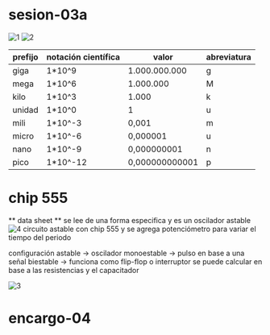 # sesion-03a

![1](https://github.com/user-attachments/assets/69f54fe6-7dd6-473d-87d6-c6a07f6bf0ae)
![2](https://github.com/user-attachments/assets/e71a1f10-f2d2-4d44-983a-21cda04da739)

| prefijo | notación científica | valor | abreviatura | 
| --- | --- | --- | --- | 
| giga | 1*10^9 | 1.000.000.000 | g |
| mega | 1*10^6 | 1.000.000 | M |
| kilo | 1*10^3 | 1.000 | k | 
| unidad | 1*10^0 | 1 | u |
| mili | 1*10^-3 | 0,001 | m | 
|  micro | 1*10^-6 | 0,000001 | u | 
| nano | 1*10^-9 | 0,000000001 | n | 
| pico | 1*10^-12 | 0,000000000001 | p |

# chip 555
** data sheet **
se lee de una forma especifica y es un oscilador astable
![4](https://github.com/user-attachments/assets/6716431b-a7fe-444c-8d1b-b2e481a65173)
circuito astable con chip 555 y se agrega potenciómetro para variar el tiempo del periodo 

configuración
astable -> oscilador
monoestable -> pulso en base a una señal
biestable -> funciona como flip-flop o interruptor
se puede calcular en base a las resistencias y el capacitador

![3](https://github.com/user-attachments/assets/4b85a4f8-afa6-4024-bb37-ef84a45b133d)

# encargo-04
